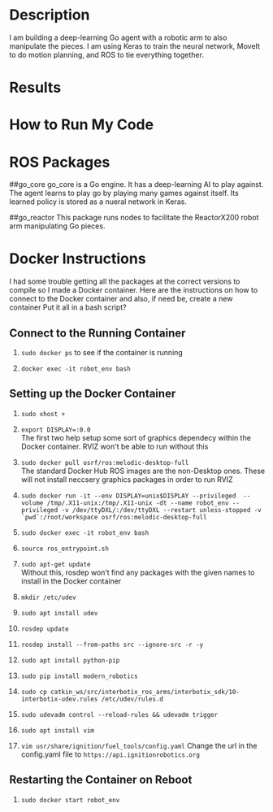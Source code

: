 # Description
I am building a deep-learning Go agent with a robotic arm to also manipulate the pieces. I am using Keras to train the neural network, MoveIt to do motion planning, and ROS to tie everything together.     

# Results 


# How to Run My Code


# ROS Packages
##go_core 
go_core is a Go engine. It has a deep-learning AI to play against. The agent learns to play go by playing many games against itself. Its learned policy is stored as a nueral network in Keras.

##go_reactor
This package runs nodes to facilitate the ReactorX200 robot arm manipulating Go pieces.

# Docker Instructions
I had some trouble getting all the packages at the correct versions to compile so I made a Docker container. Here are the instructions on how to connect to the Docker container and also, if need be, create a new container 
Put it all in a bash script?

## Connect to the Running Container  
1) ```sudo docker ps``` to see if the container is running

2) ```docker exec -it robot_env bash``` <br /> 

## Setting up the Docker Container 

1) ```sudo xhost +``` <br />
2) ```export DISPLAY=:0.0``` <br />
The first two help setup some sort of graphics dependecy within the Docker container. RVIZ won't be able to run without this 
 
3) ```sudo docker pull osrf/ros:melodic-desktop-full``` <br />
The standard Docker Hub ROS images are the non-Desktop ones. These will not install neccsery graphics packages in order to run RVIZ

4) ```sudo docker run -it --env DISPLAY=unix$DISPLAY --privileged  --volume /tmp/.X11-unix:/tmp/.X11-unix -dt --name robot_env --privileged -v /dev/ttyDXL/:/dev/ttyDXL --restart unless-stopped -v `pwd`:/root/workspace osrf/ros:melodic-desktop-full``` <br />

5) ```sudo docker exec -it robot_env bash``` <br />

6) ```source ros_entrypoint.sh``` <br />

7) ```sudo apt-get update``` <br />
Without this, rosdep won’t find any packages with the given names to install in the Docker container

8) ```mkdir /etc/udev``` <br /> 

9) ```sudo apt install udev``` <br />

10) ```rosdep update``` <br /> 
 
11) ```rosdep install --from-paths src --ignore-src -r -y``` <br />

12) ```sudo apt install python-pip``` <br />

13) ```sudo pip install modern_robotics``` <br />

14) ```sudo cp catkin_ws/src/interbotix_ros_arms/interbotix_sdk/10-interbotix-udev.rules /etc/udev/rules.d``` <br />

15) ```sudo udevadm control --reload-rules && udevadm trigger``` <br />

16) ```sudo apt install vim``` <br />

17) ```vim usr/share/ignition/fuel_tools/config.yaml``` 
Change the url in the config.yaml file to ```https://api.ignitionrobotics.org```

## Restarting the Container on Reboot
1) ```sudo docker start robot_env```	
